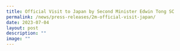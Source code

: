 ```yaml
---
title: Official Visit to Japan by Second Minister Edwin Tong SC
permalink: /news/press-releases/2m-official-visit-japan/
date: 2023-07-04
layout: post
description: ""
image: ""
---
```

